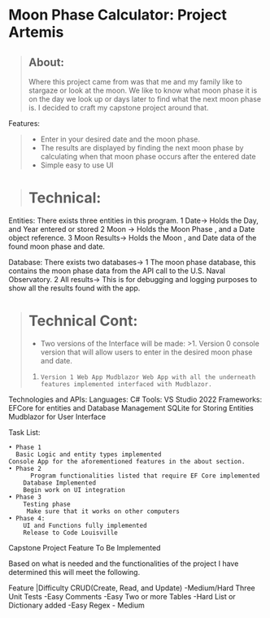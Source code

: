 # Moon Phase Calculator: Project Artemis
>## About:
>	Where this project came from was that me and my family like to stargaze or look at the moon. We like to know what moon phase it is on the day we look up or days later to find what the next moon phase is. I decided to craft my capstone project around that.

Features:

   > * Enter in your desired date and the moon phase.
   > * The results are displayed by finding the next moon phase by calculating when that moon phase occurs after the entered date
   > * Simple easy to use UI

> # Technical:

Entities:
	There exists three entities in this program.
		1 Date→ Holds the Day, and Year entered or stored
		2 Moon → Holds the Moon Phase , and a Date object reference.
		3 Moon Results→ Holds the Moon , and Date data of the found moon phase and date.

Database:
	There exists two databases→ 
       1 The moon phase database, this contains the moon phase data from the API call to the U.S. Naval Observatory.
       2 All results→ This is for debugging and logging purposes to show all the results found with the app.


> # Technical Cont:
> * Two versions of the Interface will be made:
	>1. 	Version 0 console version that will allow users to enter in the desired moon phase and date.			
   > 1. 	Version 1 Web App Mudblazor Web App with all the underneath 		features implemented interfaced with Mudblazor.

Technologies and APIs:
	Languages:
		C#
	Tools:
		VS Studio 2022
	Frameworks:
		EFCore for entities and Database Management
		SQLite for Storing Entities
		Mudblazor for User Interface

Task List:

    • Phase 1
      Basic Logic and entity types implemented
	Console App for the aforementioned features in the about section. 
    • Phase 2
          Program functionalities listed that require EF Core implemented
	    Database Implemented
	    Begin work on UI integration
    • Phase 3
	    Testing phase 
	     Make sure that it works on other computers
    • Phase 4:
		UI and Functions fully implemented
		Release to Code Louisville
	
	
Capstone Project Feature To Be Implemented

Based on what is needed and the functionalities of the project I have determined this will meet the following.


Feature |Difficulty
CRUD(Create, Read, and Update) -Medium/Hard
Three Unit Tests -Easy
Comments -Easy
Two or more Tables -Hard
List or Dictionary added -Easy
Regex - Medium
